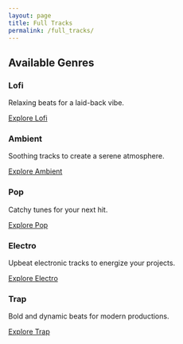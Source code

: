 ```yaml
---
layout: page
title: Full Tracks
permalink: /full_tracks/
---
```


<div class="full-tracks-container bold-style">
  <section class="available-genres">
    <h2>Available Genres</h2>
    <div class="genre-grid bold">
      <div class="genre-card">
        <h3>Lofi</h3>
        <p>Relaxing beats for a laid-back vibe.</p>
        <a href="lofi/" class="genre-link bold-button">Explore Lofi</a>
      </div>
      <div class="genre-card">
        <h3>Ambient</h3>
        <p>Soothing tracks to create a serene atmosphere.</p>
        <a href="ambient/" class="genre-link bold-button">Explore Ambient</a>
      </div>
      <div class="genre-card">
        <h3>Pop</h3>
        <p>Catchy tunes for your next hit.</p>
        <a href="pop/" class="genre-link bold-button">Explore Pop</a>
      </div>
      <div class="genre-card">
        <h3>Electro</h3>
        <p>Upbeat electronic tracks to energize your projects.</p>
        <a href="electro/" class="genre-link bold-button">Explore Electro</a>
      </div>
      <div class="genre-card">
        <h3>Trap</h3>
        <p>Bold and dynamic beats for modern productions.</p>
        <a href="trap/" class="genre-link bold-button">Explore Trap</a>
      </div>
    </div>
  </section>
</div>
